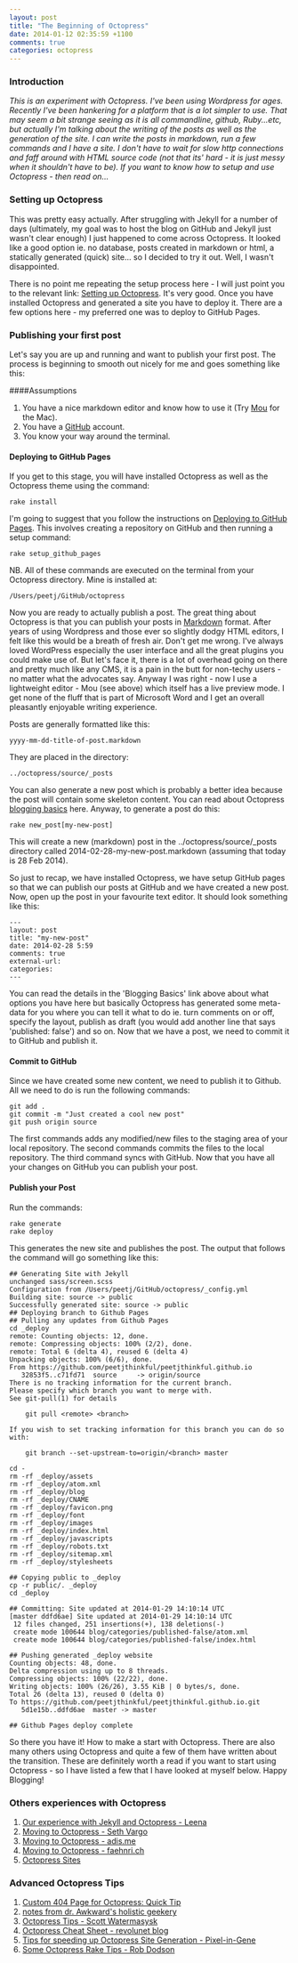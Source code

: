 ```yaml
---
layout: post
title: "The Beginning of Octopress"
date: 2014-01-12 02:35:59 +1100
comments: true
categories: octopress
---
```


### Introduction
_This is an experiment with Octopress. I've been using Wordpress for ages. Recently I've been hankering for a platform that is a lot simpler to use. That may seem a bit strange seeing as it is all commandline, github, Ruby...etc, but actually I'm talking about the writing of the posts as well as the generation of the site. I can write the posts in markdown, run a few commands and I have a site. I don't have to wait for slow http connections and faff around with HTML source code (not that its' hard - it is just messy when it shouldn't have to be). If you want to know how to setup and use Octopress - then read on..._

### Setting up Octopress
This was pretty easy actually. After struggling with Jekyll for a number of days (ultimately, my goal was to host the blog on GitHub and Jekyll just wasn't clear enough) I just happened to come across Octopress. It looked like a good option ie. no database, posts created in markdown or html, a statically generated (quick) site... so I decided to try it out. Well, I wasn't disappointed.

There is no point me repeating the setup process here - I will just point you to the relevant link: [Setting up Octopress](http://octopress.org/docs/setup/ "Octopress Setup"). It's very good. Once you have installed Octopress and generated a site you have to deploy it. There are a few options here - my preferred one was to deploy to GitHub Pages.

### Publishing your first post
Let's say you are up and running and want to publish your first post. The process is beginning to smooth out nicely for me and goes something like this:

####Assumptions
1. You have a nice markdown editor and know how to use it (Try [Mou](http://mouapp.com/ "Mou") for the Mac).
2. You have a [GitHub](http://github.com "GitHub") account.
3. You know your way around the terminal.

#### Deploying to GitHub Pages
If you get to this stage, you will have installed Octopress as well as the Octopress theme using the command:
	
	rake install
	
I'm going to suggest that you follow the instructions on [Deploying to GitHub Pages](http://octopress.org/docs/deploying/github/). This involves creating a repository on GitHub and then running a setup command:

	rake setup_github_pages
	
NB. All of these commands are executed on the terminal from your Octopress directory. Mine is installed at:

	/Users/peetj/GitHub/octopress
	
Now you are ready to actually publish a post. The great thing about Octopress is that you can publish your posts in [Markdown](http://daringfireball.net/projects/markdown/) format. After years of using Wordpress and those ever so slightly dodgy HTML editors, I felt like this would be a breath of fresh air. Don't get me wrong. I've always loved WordPress especially the user interface and all the great plugins you could make use of. But let's face it, there is a lot of overhead going on there and pretty much like any CMS, it is a pain in the butt for non-techy users - no matter what the advocates say. Anyway I was right - now I use a lightweight editor - Mou (see above) which itself has a live preview mode. I get none of the fluff that is part of Microsoft Word and I get an overall pleasantly enjoyable writing experience.

Posts are generally formatted like this:

	yyyy-mm-dd-title-of-post.markdown
	
They are placed in the directory:

	../octopress/source/_posts
	
You can also generate a new post which is probably a better idea because the post will contain some skeleton content. You can read about Octopress [blogging basics](http://octopress.org/docs/blogging/) here. Anyway, to generate a post do this:

	rake new_post[my-new-post]
	
This will create a new (markdown) post in the ../octopress/source/_posts directory called 2014-02-28-my-new-post.markdown (assuming that today is 28 Feb 2014).

So just to recap, we have installed Octopress, we have setup GitHub pages so that we can publish our posts at GitHub and we have created a new post. Now, open up the post in your favourite text editor. It should look something like this:

	---
	layout: post
	title: "my-new-post"
	date: 2014-02-28 5:59
	comments: true
	external-url:
	categories:
	---

You can read the details in the 'Blogging Basics' link above about what options you have here but basically Octopress has generated some meta-data for you where you can tell it what to do ie. turn comments on or off, specify the layout, publish as draft (you would add another line that says 'published: false') and so on. Now that we have a post, we need to commit it to GitHub and publish it.

#### Commit to GitHub
Since we have created some new content, we need to publish it to Github. All we need to do is run the following commands:

	git add .
	git commit -m "Just created a cool new post"
	git push origin source
	
The first commands adds any modified/new files to the staging area of your local repository. The second commands commits the files to the local repository. The third command syncs with GitHub. Now that you have all your changes on GitHub you can publish your post.

#### Publish your Post
Run the commands:

	rake generate
	rake deploy
	
This generates the new site and publishes the post. The output that follows the command will go something like this:

	## Generating Site with Jekyll
	unchanged sass/screen.scss
	Configuration from /Users/peetj/GitHub/octopress/_config.yml
	Building site: source -> public
	Successfully generated site: source -> public
	## Deploying branch to Github Pages 
	## Pulling any updates from Github Pages 
	cd _deploy
	remote: Counting objects: 12, done.
	remote: Compressing objects: 100% (2/2), done.
	remote: Total 6 (delta 4), reused 6 (delta 4)
	Unpacking objects: 100% (6/6), done.
	From https://github.com/peetjthinkful/peetjthinkful.github.io
	   32853f5..c71fd71  source     -> origin/source
	There is no tracking information for the current branch.
	Please specify which branch you want to merge with.
	See git-pull(1) for details
	
	    git pull <remote> <branch>
	
	If you wish to set tracking information for this branch you can do so with:
	
	    git branch --set-upstream-to=origin/<branch> master
	
	cd -
	rm -rf _deploy/assets
	rm -rf _deploy/atom.xml
	rm -rf _deploy/blog
	rm -rf _deploy/CNAME
	rm -rf _deploy/favicon.png
	rm -rf _deploy/font
	rm -rf _deploy/images
	rm -rf _deploy/index.html
	rm -rf _deploy/javascripts
	rm -rf _deploy/robots.txt
	rm -rf _deploy/sitemap.xml
	rm -rf _deploy/stylesheets
	
	## Copying public to _deploy
	cp -r public/. _deploy
	cd _deploy
	
	## Committing: Site updated at 2014-01-29 14:10:14 UTC
	[master ddfd6ae] Site updated at 2014-01-29 14:10:14 UTC
	 12 files changed, 251 insertions(+), 138 deletions(-)
	 create mode 100644 blog/categories/published-false/atom.xml
	 create mode 100644 blog/categories/published-false/index.html
	
	## Pushing generated _deploy website
	Counting objects: 48, done.
	Delta compression using up to 8 threads.
	Compressing objects: 100% (22/22), done.
	Writing objects: 100% (26/26), 3.55 KiB | 0 bytes/s, done.
	Total 26 (delta 13), reused 0 (delta 0)
	To https://github.com/peetjthinkful/peetjthinkful.github.io.git
	   5d1e15b..ddfd6ae  master -> master
	
	## Github Pages deploy complete

So there you have it! How to make a start with Octopress. There are also many others using Octopress and quite a few of them have written about the transition. These are definitely worth a read if you want to start using Octopress - so I have listed a few that I have looked at myself below. Happy Blogging!

### Others experiences with Octopress
1. [Our experience with Jekyll and Octopress - Leena](http://www.multunus.com/blog/2012/10/our-experience-with-jekyll-and-octopress/)
2. [Moving to Octopress - Seth Vargo](https://sethvargo.com/moving-to-octopress/)
3. [Moving to Octopress - adis.me](http://adis.me/blog/2013/09/27/moving-to-octopress/)
4. [Moving to Octopress - faehnri.ch](http://faehnri.ch/moving-to-octopress/)
5. [Octopress Sites](https://github.com/imathis/octopress/wiki/Octopress-Sites)

### Advanced Octopress Tips
1. [Custom 404 Page for Octopress: Quick Tip](http://thematicnet.com/articles/custom-404-page-for-octopress/)
2. [notes from dr. Awkward's holistic geekery](http://www.ubergeekunlimited.org/blog/2012/10/16/octopress-tips-and-tricks/)
3. [Octopress Tips - Scott Watermasysk](http://dev.scottw.com/octopress-tips)
4. [Octopress Cheat Sheet - revolunet blog](http://blog.revolunet.com/blog/2013/04/15/octopress-cheatsheet/)
5. [Tips for speeding up Octopress Site Generation - Pixel-in-Gene](http://blog.pixelingene.com/2011/09/tips-for-speeding-up-octopress-site-generation/)
6. [Some Octopress Rake Tips - Rob Dodson](http://robdodson.me/blog/2012/06/11/some-octopress-rake-tips/)

